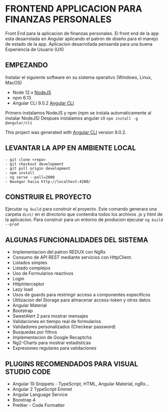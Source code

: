 # FRONTEND APPLICACION PARA FINANZAS PERSONALES

Front End para la aplicacion de finanzas personales. El front end de la app esta desarrolada en Angular aplicando el patron de diseño para el manejo de estado de la app. Aplicacion desarrollada pensanda para una buena Experiencia de Usuario (UX) 

## EMPEZANDO
Instalar el siguiente software en su sistema operativo (Windows, Linux, MacOS)
* Node 12.x  [NodeJS](https://nodejs.org/en/)
* npm 6.13
* Angular CLI 9.0.2 [Angular CLI](https://github.com/angular/angular-cli)

Primero instalamos NodeJS y npm (npm se instala automaticamente al instalar NodeJS)
Despues instalamos angular cli 
`
    npm install -g @angular/cli
`

This project was generated with [Angular CLI](https://github.com/angular/angular-cli) version 9.0.2.

## LEVANTAR LA APP EN AMBIENTE LOCAL
	- git clone <repo> 
	- git checkout development 
	- git pull origin development 
	- npm install
	- ng serve --poll=2000
    - Navegar hacia http://localhost:4200/ 

## CONSTRUIR EL  PROYECTO
Ejecutar `ng build` para construir el proyecto. Este comando generara una carpeta `dist/` en el directorio que contendra todos los archivos .js y html de la aplicacion. Para construir para un entorno de producion ejecutar `ng build --prod`

## ALGUNAS FUNCIONALIDADES DEL SISTEMA
* Implementacion del patron REDUX con NgRx
* Consumo de API REST mediante servicios con HttpClient.
* Listados simples
* Listado complejos
* Uso de Formularios reactivos
* Login
* HttpInterceptor
* Lazy load
* Usos de guards para restringir acceso a componentes especificos
* Utilizacion del Storage para almacenar access-token y otros datos
* Angular Material
* Bootstrap
* SweetAlert 2 para mostrar mensajes
* Validaciones en tiempo real de formularios
* Validadores personalizados (Checkear password)
* Busquedas por filtros
* Implementacion de Google Recaptcha
* Ng2-Charts para mostrar estadisticas
* Expresiones regulares para validaciones


## PLUGINS RECOMENDADOS PARA VISUAL STUDIO CODE
* Angular 10 Snippets - TypeScript, HTML, Angular Material, ngRx...
* Angular 2 TypeScript Emmet
* Angular Language Service
* Boostrap 4
* Prettier - Code Formatter